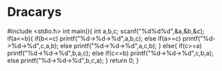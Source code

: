 # Dracarys
#include <stdio.h>
int main(){
    int a,b,c;
    scanf("%d%d%d",&a,&b,&c);
    if(a<=b){
        if(b<=c)
        printf("%d->%d->%d",a,b,c);
        else if(a>=c)
        printf("%d->%d->%d",c,a,b);
        else
        printf("%d->%d->%d",a,c,b);
    }
    else{
        if(c>=a)
        printf("%d->%d->%d",b,a,c);
        else if(c<=b)
        printf("%d->%d->%d",c,b,a);
        else
        printf("%d->%d->%d",b,c,a);
    }
	return 0;
}
